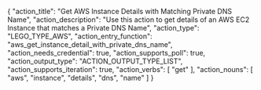{
"action_title": "Get AWS Instance Details with Matching Private DNS Name",
"action_description": "Use this action to get details of an AWS EC2 Instance that matches a Private DNS Name",
"action_type": "LEGO_TYPE_AWS",
"action_entry_function": "aws_get_instance_detail_with_private_dns_name",
"action_needs_credential": true,
"action_supports_poll": true,
"action_output_type": "ACTION_OUTPUT_TYPE_LIST",
"action_supports_iteration": true,
"action_verbs": [
"get"
],
"action_nouns": [
"aws",
"instance",
"details",
"dns",
"name"
]
}
